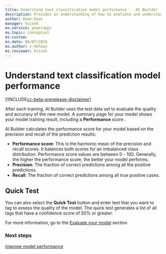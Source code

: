 ```yaml
---
title: Understand text classification model performance -  AI Builder | Microsoft Docs
description: Provides an understanding of how to evaluate and understand text classification model performance
author: Dean-Haas
manager: kvivek
ms.service: powerapps
ms.topic: conceptual
ms.custom: 
ms.date: 06/07/2019
ms.author: v-dehaas
ms.reviewer: kvivek
---
```


# Understand text classification model performance

[!INCLUDE[cc-beta-prerelease-disclaimer](./includes/cc-beta-prerelease-disclaimer.md)]

After each training, AI Builder uses the test data set to evaluate the quality and accuracy of the new model. A summary page for your model shows your model training result, including a **Performance** score .  

AI Builder calculates the performance score for your model based on the precision and recall of the prediction results:

- **Performance score**: This is the harmonic mean of the precision and recall scores. It balances both scores for an imbalanced class distribution. Performance score values are between 0 - 100. Generally, the higher the performance score, the better your model performs. 
- **Precision**: The fraction of correct predictions among all the positive predictions.
- **Recall**: The fraction of correct predictions among all true positive cases.

## Quick Test

You can also select the **Quick Test** button and enter text that you want to tag to assess the quality of the model. The quick test generates a list of all tags that have a confidence score of 50% or greater. 

For more information, go to the [Evaluate your model](manage-model.md#evaluate-your-model) section

### Next steps

[Improve model performance](improve-text-classification-performance.md) 
